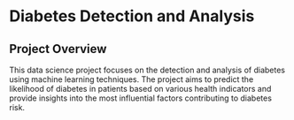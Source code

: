 # Diabetes Detection and Analysis

## Project Overview
This data science project focuses on the detection and analysis of diabetes using machine learning techniques. The project aims to predict the likelihood of diabetes in patients based on various health indicators and provide insights into the most influential factors contributing to diabetes risk.